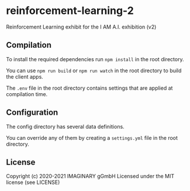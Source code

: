 # reinforcement-learning-2
Reinforcement Learning exhibit for the I AM A.I. exhibition (v2)

## Compilation

To install the required dependencies run `npm install` in the root directory.

You can use `npm run build` or `npm run watch` in the root directory to build the client apps.

The `.env` file in the root directory contains settings that are applied at compilation time.

## Configuration

The config directory has several data definitions.

You can override any of them by creating a `settings.yml` file in the root directory.

## License

Copyright (c) 2020-2021 IMAGINARY gGmbH
Licensed under the MIT license (see LICENSE)
